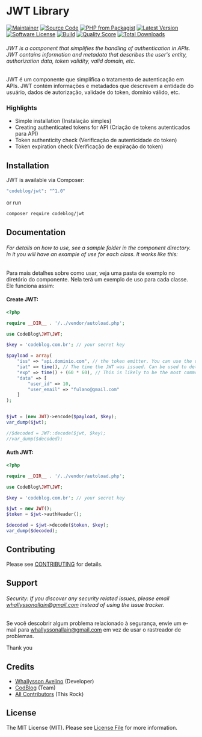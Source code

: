 # JWT Library 

[![Maintainer](http://img.shields.io/badge/maintainer-@whallysson-blue.svg?style=flat-square)](https://twitter.com/whallysson)
[![Source Code](http://img.shields.io/badge/source-codeblog/jwt-blue.svg?style=flat-square)](https://github.com/whallysson/jwt)
[![PHP from Packagist](https://img.shields.io/packagist/php-v/codeblog/jwt.svg?style=flat-square)](https://packagist.org/packages/codeblog/jwt)
[![Latest Version](https://img.shields.io/github/release/whallysson/jwt.svg?style=flat-square)](https://github.com/whallysson/jwt/releases)
[![Software License](https://img.shields.io/badge/license-MIT-brightgreen.svg?style=flat-square)](LICENSE)
[![Build](https://img.shields.io/scrutinizer/build/g/whallysson/jwt.svg?style=flat-square)](https://scrutinizer-ci.com/g/whallysson/jwt)
[![Quality Score](https://img.shields.io/scrutinizer/g/whallysson/jwt.svg?style=flat-square)](https://scrutinizer-ci.com/g/whallysson/jwt)
[![Total Downloads](https://img.shields.io/packagist/dt/codeblog/jwt.svg?style=flat-square)](https://packagist.org/packages/codeblog/jwt)

###### JWT is a component that simplifies the handling of authentication in APIs. JWT contains information and metadata that describes the user's entity, authorization data, token validity, valid domain, etc.

JWT é um componente que simplifica o tratamento de autenticação em APIs. JWT contém informações e metadados que descrevem a entidade do usuário, dados de autorização, validade do token, domínio válido, etc.


### Highlights

- Simple installation (Instalação simples)
- Creating authenticated tokens for API (Criação de tokens autenticados para API)
- Token authenticity check (Verificação de autenticidade do token)
- Token expiration check (Verificação de expiração do token)

## Installation

JWT is available via Composer:

```bash
"codeblog/jwt": "^1.0"
```

or run

```bash
composer require codeblog/jwt
```

## Documentation

###### For details on how to use, see a sample folder in the component directory. In it you will have an example of use for each class. It works like this:

Para mais detalhes sobre como usar, veja uma pasta de exemplo no diretório do componente. Nela terá um exemplo de uso para cada classe. Ele funciona assim:

#### Create JWT:

```php
<?php

require __DIR__ . '/../vendor/autoload.php';

use CodeBlog\JWT\JWT;

$key = 'codeblog.com.br'; // your secret key

$payload = array(
    "iss" => "api.dominio.com", // the token emitter. You can use the domain where your api is. Ex: api.domain.com
    "iat" => time(), // The time the JWT was issued. Can be used to determine the age of JWT.
    "exp" => time() + (60 * 60), // This is likely to be the most commonly used registered claim. This will set the expiration on the NumericDate value. The expiration MUST be after the current date / time.
    "data" => [
        "user_id" => 10,
        "user_email" => "fulano@gmail.com"
    ]
);


$jwt = (new JWT)->encode($payload, $key);
var_dump($jwt);

//$decoded = JWT::decode($jwt, $key);
//var_dump($decoded);
```

#### Auth JWT:

```php
<?php

require __DIR__ . '/../vendor/autoload.php';

use CodeBlog\JWT\JWT;

$key = 'codeblog.com.br'; // your secret key

$jwt = new JWT();
$token = $jwt->authHeader();

$decoded = $jwt->decode($token, $key);
var_dump($decoded);

```


## Contributing

Please see [CONTRIBUTING](https://github.com/whallysson/jwt/blob/master/CONTRIBUTING.md) for details.

## Support

###### Security: If you discover any security related issues, please email whallyssonallain@gmail.com instead of using the issue tracker.

Se você descobrir algum problema relacionado à segurança, envie um e-mail para whallyssonallain@gmail.com em vez de usar o rastreador de problemas.

Thank you

## Credits

- [Whallysson Avelino](https://github.com/whallysson) (Developer)
- [CodBlog](https://github.com/whallysson) (Team)
- [All Contributors](https://github.com/whallysson/jwt/contributors) (This Rock)

## License

The MIT License (MIT). Please see [License File](https://github.com/whallysson/jwt/blob/master/LICENSE) for more information.
